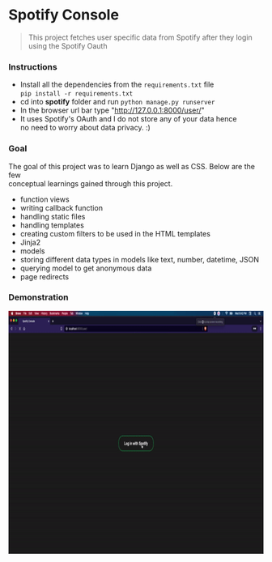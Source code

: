 # Spotify Console

> This project fetches user specific data from Spotify after they login using the Spotify Oauth

### Instructions
 - Install all the dependencies from the `requirements.txt` file\
 `pip install -r requirements.txt`
 - cd into **spotify** folder and run `python manage.py runserver`
 - In the browser url bar type "http://127.0.0.1:8000/user/"
 - It uses Spotify's OAuth and I do not store any of your data hence <br>
no need to worry about data privacy. :)

### Goal
The goal of this project was to learn Django as well as CSS. Below are the few <br>
conceptual learnings gained through this project.
- function views
- writing callback function
- handling static files
- handling templates
- creating custom filters to be used in the HTML templates
- Jinja2
- models
- storing different data types in models like text, number, datetime, JSON
- querying model to get anonymous data
- page redirects

### Demonstration
<img src="SpotifyConsole.gif" height="480" width="640">